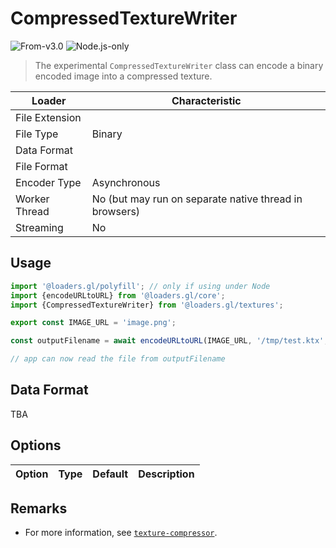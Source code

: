 # CompressedTextureWriter

<p class="badges">
  <img src="https://img.shields.io/badge/From-v3.0-blue.svg?style=flat-square" alt="From-v3.0" />
  <img src="https://img.shields.io/badge/Node.js-only-red.svg?style=flat-square" alt="Node.js-only" />
</p>

> The experimental `CompressedTextureWriter` class can encode a binary encoded image into a compressed texture.

| Loader         | Characteristic                                         |
| -------------- | ------------------------------------------------------ |
| File Extension |                                                        |
| File Type      | Binary                                                 |
| Data Format    |                                                        |
| File Format    |                                                        |
| Encoder Type   | Asynchronous                                           |
| Worker Thread  | No (but may run on separate native thread in browsers) |
| Streaming      | No                                                     |

## Usage

```js
import '@loaders.gl/polyfill'; // only if using under Node
import {encodeURLtoURL} from '@loaders.gl/core';
import {CompressedTextureWriter} from '@loaders.gl/textures';

export const IMAGE_URL = 'image.png';

const outputFilename = await encodeURLtoURL(IMAGE_URL, '/tmp/test.ktx', CompressedTextureWriter);

// app can now read the file from outputFilename
```

## Data Format

TBA

## Options

| Option | Type | Default | Description |
| ------ | ---- | ------- | ----------- |

## Remarks

- For more information, see [`texture-compressor`](https://github.com/TimvanScherpenzeel/texture-compressor).
